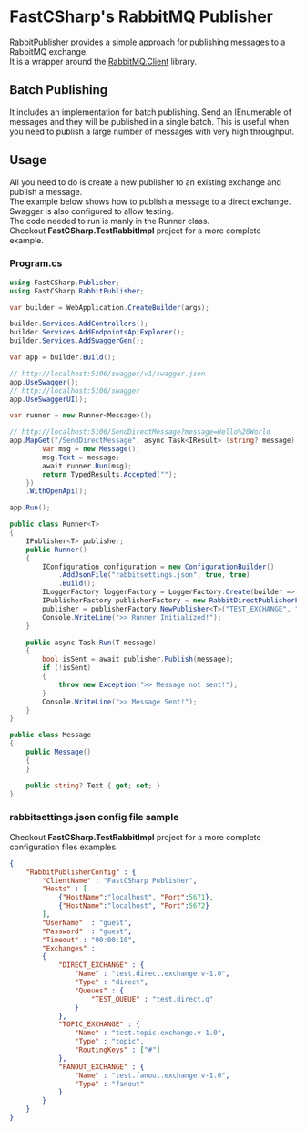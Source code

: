 # FastCSharp's RabbitMQ Publisher  
RabbitPublisher provides a simple approach for publishing messages to a RabbitMQ exchange.  
It is a wrapper around the [RabbitMQ.Client](https://www.nuget.org/packages/RabbitMQ.Client/) library.

## Batch Publishing
It includes an implementation for batch publishing. Send an IEnumerable of messages and they will be published in a single batch. This is useful when you need to publish a large number of messages with very high throughput.

## Usage
All you need to do is create a new publisher to an existing exchange and publish a message.  
The example below shows how to publish a message to a direct exchange. Swagger is also configured to allow testing.  
The code needed to run is manly in the Runner class.  
Checkout **FastCSharp.TestRabbitImpl** project for a more complete example.  
### Program.cs
```csharp
using FastCSharp.Publisher;
using FastCSharp.RabbitPublisher;

var builder = WebApplication.CreateBuilder(args);

builder.Services.AddControllers();
builder.Services.AddEndpointsApiExplorer();
builder.Services.AddSwaggerGen();

var app = builder.Build();

// http://localhost:5106/swagger/v1/swagger.json
app.UseSwagger();
// http://localhost:5106/swagger
app.UseSwaggerUI();

var runner = new Runner<Message>();

// http://localhost:5106/SendDirectMessage?message=Hello%20World
app.MapGet("/SendDirectMessage", async Task<IResult> (string? message) => {
        var msg = new Message();
        msg.Text = message;
        await runner.Run(msg);
        return TypedResults.Accepted("");
    })
    .WithOpenApi();

app.Run();

public class Runner<T>
{
    IPublisher<T> publisher;
    public Runner()
    {
        IConfiguration configuration = new ConfigurationBuilder()
            .AddJsonFile("rabbitsettings.json", true, true)
            .Build();
        ILoggerFactory loggerFactory = LoggerFactory.Create(builder => builder.AddConsole());
        IPublisherFactory publisherFactory = new RabbitDirectPublisherFactory(configuration, loggerFactory);
        publisher = publisherFactory.NewPublisher<T>("TEST_EXCHANGE", "TEST_QUEUE");
        Console.WriteLine(">> Runner Initialized!");
    }

    public async Task Run(T message)
    {
        bool isSent = await publisher.Publish(message);
        if (!isSent)
        {
            throw new Exception(">> Message not sent!");
        }
        Console.WriteLine(">> Message Sent!");
    }
}

public class Message
{
    public Message()
    {
    }

    public string? Text { get; set; }
}
```

### rabbitsettings.json config file sample
Checkout **FastCSharp.TestRabbitImpl** project for a more complete configuration files examples.  
```json
{
    "RabbitPublisherConfig" : {
        "ClientName" : "FastCSharp Publisher",
        "Hosts" : [
            {"HostName":"localhost", "Port":5671},
            {"HostName":"localhost", "Port":5672}
        ],
        "UserName"  : "guest",
        "Password"  : "guest",
        "Timeout" : "00:00:10",
        "Exchanges" : 
        {
            "DIRECT_EXCHANGE" : {
                "Name" : "test.direct.exchange.v-1.0",
                "Type" : "direct",
                "Queues" : {
                    "TEST_QUEUE" : "test.direct.q"
                }
            },
            "TOPIC_EXCHANGE" : {
                "Name" : "test.topic.exchange.v-1.0",
                "Type" : "topic",
                "RoutingKeys" : ["#"]
            },
            "FANOUT_EXCHANGE" : {
                "Name" : "test.fanout.exchange.v-1.0",
                "Type" : "fanout"
            }
        }        
    }
}
```

